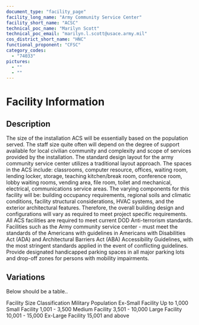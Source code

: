 ```yaml
---
document_type: "facility_page"
facility_long_name: "Army Community Service Center"
facility_short_name: "ACSC"
technical_poc_name: "Marilyn Scott"
technical_poc_email: "marilyn.l.scott@usace.army.mil"
cos_district_short_name: "HNC"
functional_proponent: "CFSC"
category_codes:
  - "74033"
pictures:
  - ""
  - ""
---
```


# Facility Information

## Description

The size of the installation ACS will be essentially based on the population served. The staff size quite often will depend on the degree of support available for local civilian community and complexity and scope of services provided by the installation. The standard design layout for the army community service center utilizes a traditional layout approach. The spaces in the ACS include: classrooms, computer resource, offices, waiting room, lending locker, storage, teaching kitchen/break room, conference room, lobby waiting rooms, vending area, file room, toilet and mechanical, electrical, communications service areas. The varying components for this facility will be: building occupancy requirements, regional soils and climatic conditions, facility structural considerations, HVAC systems, and the exterior architectural features. Therefore, the overall building design and configurations will vary as required to meet project specific requirements. All ACS facilities are required to meet current DOD Anti-terrorism standards. Facilities such as the Army community service center - must meet the standards of the Americans with guidelines in Americans with Disabilities Act (ADA) and Architectural Barriers Act (ABA) Accessibility Guidelines, with the most stringent standards applied in the event of conflicting guidelines. Provide designated handicapped parking spaces in all major parking lots and drop-off zones for persons with mobility impairments.

## Variations

Below should be a table..

Facility Size Classification Military Population
Ex-Small​ Facility Up to 1,000
Small​ Facility ​1,001 - 3,500
Medium​ Facility 3,501 - 10,000
Large​ Facility ​10,001 - 15,000
Ex-Large​ Facility ​15,001 and above
